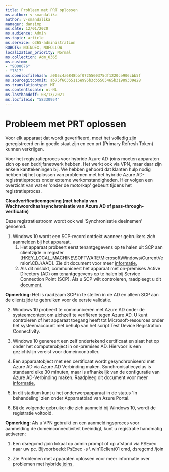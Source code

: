 ```yaml
---
title: Probleem met PRT oplossen
ms.author: v-smandalika
author: v-smandalika
manager: dansimp
ms.date: 12/01/2020
ms.audience: Admin
ms.topic: article
ms.service: o365-administration
ROBOTS: NOINDEX, NOFOLLOW
localization_priority: Normal
ms.collection: Adm_O365
ms.custom:
- "9000076"
- "7317"
ms.openlocfilehash: a005c4a6848bbf0725560375df1220ce906cbb5f
ms.sourcegitcommit: ab75f66355116e995b3cb5505465b31989339e28
ms.translationtype: MT
ms.contentlocale: nl-NL
ms.lasthandoff: 08/13/2021
ms.locfileid: "58330954"
---
```

# <a name="troubleshoot-prt-issue"></a>Probleem met PRT oplossen

Voor elk apparaat dat wordt geverifieerd, moet het volledig zijn geregistreerd en in goede staat zijn en een prt (Primary Refresh Token) kunnen verkrijgen.

Voor het registratieproces voor hybride Azure AD-joins moeten apparaten zich op een bedrijfsnetwerk hebben. Het werkt ook via VPN, maar daar zijn enkele kanttekeningen bij. We hebben gehoord dat klanten hulp nodig hebben bij het oplossen van problemen met het hybride Azure AD-registratieproces onder externe werkomstandigheden. Hier volgen een overzicht van wat er 'onder de motorkap' gebeurt tijdens het registratieproces.

**Cloudverificatieomgeving (met behulp van Wachtwoordhashsynchronisatie van Azure AD of pass-through-verificatie)**

Deze registratiestroom wordt ook wel 'Synchronisatie deelnemen' genoemd.

1. Windows 10 wordt een SCP-record ontdekt wanneer gebruikers zich aanmelden bij het apparaat.
    1. Het apparaat probeert eerst tenantgegevens op te halen uit SCP aan clientzijde in register [HKEY_LOCAL_MACHINE\SOFTWARE\Microsoft\Windows\CurrentVersion\CDJ\AAD]. Zie dit document voor meer [informatie.](https://docs.microsoft.com/azure/active-directory/devices/hybrid-azuread-join-control)
    2. Als dit mislukt, communiceert het apparaat met on-premises Active Directory (AD) om tenantgegevens op te halen bij Service Connection Point (SCP). Als u SCP wilt controleren, raadpleegt u dit [document.](https://docs.microsoft.com/azure/active-directory/devices/hybrid-azuread-join-manual#configure-a-service-connection-point) 

**Opmerking:** Het is raadzaam SCP in te stellen in de AD en alleen SCP aan de clientzijde te gebruiken voor de eerste validatie.

2. Windows 10 probeert te communiceren met Azure AD onder de systeemcontext om zichzelf te verifiëren tegen Azure AD. U kunt controleren of het apparaat toegang heeft tot Microsoft-resources onder het systeemaccount met behulp van het script Test Device Registration Connectivity.

3. Windows 10 genereert een zelf ondertekend certificaat en slaat het op onder het computerobject in on-premises AD. Hiervoor is een gezichtslijn vereist voor domeincontroller.

4. Een apparaatobject met een certificaat wordt gesynchroniseerd met Azure AD via Azure AD Verbinding maken. Synchronisatiecyclus is standaard elke 30 minuten, maar is afhankelijk van de configuratie van Azure AD-Verbinding maken. Raadpleeg dit document voor meer [informatie.](https://docs.microsoft.com/azure/active-directory/hybrid/how-to-connect-sync-configure-filtering#organizational-unitbased-filtering)

5. In dit stadium kunt u het onderwerpapparaat in de status 'In behandeling' zien onder Apparaatblad van Azure Portal.

6. Bij de volgende gebruiker die zich aanmeld bij Windows 10, wordt de registratie voltooid. 

**Opmerking:** Als u VPN gebruikt en een aanmeldingsproces voor aanmelding de domeinconnectiviteit beëindigt, kunt u registratie handmatig activeren:
 1. Een dsregcmd /join lokaal op admin prompt of op afstand via PSExec naar uw pc. Bijvoorbeeld: PsExec -s \\ win10client01 cmd, dsregcmd /join

 2. Zie Problemen met apparaten oplossen voor meer informatie over problemen met hybride [joins.](https://techcommunity.microsoft.com/t5/azure-active-directory-identity/azure-ad-mailbag-frequent-questions-about-using-device-based/ba-p/1257344)
